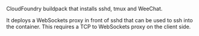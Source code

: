 CloudFoundry buildpack that installs sshd, tmux and WeeChat.

It deploys a WebSockets proxy in front of sshd that can be used to ssh into
the container. This requires a TCP to WebSockets proxy on the client side.
